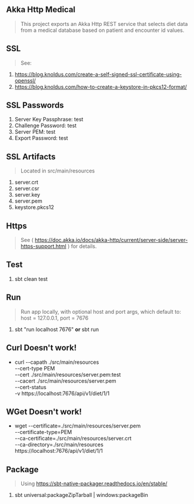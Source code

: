 Akka Http Medical
-----------------
>This project exports an Akka Http REST service that selects diet data from a medical database based on
>patient and encounter id values.

SSL
---
>See:
1. https://blog.knoldus.com/create-a-self-signed-ssl-certificate-using-openssl/
2. https://blog.knoldus.com/how-to-create-a-keystore-in-pkcs12-format/

SSL Passwords
-------------
1. Server Key Passphrase: test
2. Challenge Password: test
3. Server PEM: test
4. Export Password: test

SSL Artifacts
-------------
>Located in src/main/resources
1. server.crt
2. server.csr
3. server.key
4. server.pem
5. keystore.pkcs12

Https
-----
>See ( https://doc.akka.io/docs/akka-http/current/server-side/server-https-support.html ) for details.

Test
----
1. sbt clean test

Run
---
>Run app locally, with optional host and port args, which default to: host = 127.0.0.1, port = 7676
1. sbt "run localhost 7676" **or** sbt run

Curl **Doesn't work!**
----
* curl --capath ./src/main/resources \
       --cert-type PEM \
       --cert ./src/main/resources/server.pem:test \
       --cacert ./src/main/resources/server.pem \
       --cert-status \
       -v https://localhost:7676/api/v1/diet/1/1
       
WGet **Doesn't work!**
----
* wget --certificate=./src/main/resources/server.pem \
        --certificate-type=PEM \
        --ca-certificate=./src/main/resources/server.crt \
        --ca-directory=./src/main/resources \
        https://localhost:7676/api/v1/diet/1/1

Package
-------
>Using https://sbt-native-packager.readthedocs.io/en/stable/
1. sbt universal:packageZipTarball | windows:packageBin
